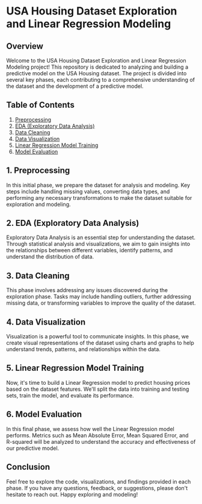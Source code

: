 # USA Housing Dataset Exploration and Linear Regression Modeling

## Overview

Welcome to the USA Housing Dataset Exploration and Linear Regression Modeling project! This repository is dedicated to analyzing and building a predictive model on the USA Housing dataset. The project is divided into several key phases, each contributing to a comprehensive understanding of the dataset and the development of a predictive model.

## Table of Contents

1. [Preprocessing](#1-preprocessing)
2. [EDA (Exploratory Data Analysis)](#2-eda-exploratory-data-analysis)
3. [Data Cleaning](#3-data-cleaning)
4. [Data Visualization](#4-data-visualization)
5. [Linear Regression Model Training](#5-linear-regression-model-training)
6. [Model Evaluation](#6-model-evaluation)

## 1. Preprocessing

In this initial phase, we prepare the dataset for analysis and modeling. Key steps include handling missing values, converting data types, and performing any necessary transformations to make the dataset suitable for exploration and modeling.

## 2. EDA (Exploratory Data Analysis)

Exploratory Data Analysis is an essential step for understanding the dataset. Through statistical analysis and visualizations, we aim to gain insights into the relationships between different variables, identify patterns, and understand the distribution of data.

## 3. Data Cleaning

This phase involves addressing any issues discovered during the exploration phase. Tasks may include handling outliers, further addressing missing data, or transforming variables to improve the quality of the dataset.

## 4. Data Visualization

Visualization is a powerful tool to communicate insights. In this phase, we create visual representations of the dataset using charts and graphs to help understand trends, patterns, and relationships within the data.

## 5. Linear Regression Model Training

Now, it's time to build a Linear Regression model to predict housing prices based on the dataset features. We'll split the data into training and testing sets, train the model, and evaluate its performance.

## 6. Model Evaluation

In this final phase, we assess how well the Linear Regression model performs. Metrics such as Mean Absolute Error, Mean Squared Error, and R-squared will be analyzed to understand the accuracy and effectiveness of our predictive model.

## Conclusion

Feel free to explore the code, visualizations, and findings provided in each phase. If you have any questions, feedback, or suggestions, please don't hesitate to reach out. Happy exploring and modeling!
